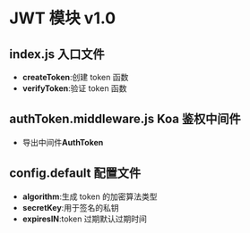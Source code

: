 # JWT 模块 v1.0

## index.js 入口文件

- **createToken**:创建 token 函数
- **verifyToken**:验证 token 函数

## authToken.middleware.js Koa 鉴权中间件

- 导出中间件**AuthToken**

## config.default 配置文件

- **algorithm**:生成 token 的加密算法类型
- **secretKey**:用于签名的私钥
- **expiresIN**:token 过期默认过期时间
